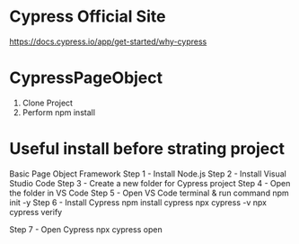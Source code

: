 # Cypress Official Site
https://docs.cypress.io/app/get-started/why-cypress
# CypressPageObject
1. Clone Project
2. Perform npm install

# Useful install before strating project
Basic Page Object Framework
Step 1 - Install Node.js
Step 2 - Install Visual Studio Code
Step 3 - Create a new folder for Cypress project
Step 4 - Open the folder in VS Code
Step 5 - Open VS Code terminal & run command  npm init -y
Step 6 - Install Cypress
npm install cypress
npx cypress -v
npx cypress verify

Step 7 - Open Cypress
npx cypress open

